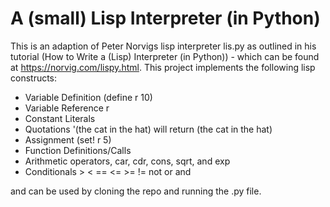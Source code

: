 # A (small) Lisp Interpreter (in Python)

This is an adaption of Peter Norvigs lisp interpreter lis.py as outlined in his tutorial (How to Write a (Lisp) Interpreter (in Python)) - which can be found at https://norvig.com/lispy.html. This project implements the following lisp constructs:
* Variable Definition (define r 10)
* Variable Reference r
* Constant Literals
* Quotations '(the cat in the hat) will return (the cat in the hat)
* Assignment (set! r 5)
* Function Definitions/Calls
* Arithmetic operators, car, cdr, cons, sqrt, and exp
* Conditionals > < == <= >= != not or and

and can be used by cloning the repo and running the .py file. 
